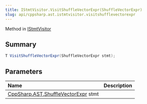```yaml
---
title: IStmtVisitor.VisitShuffleVectorExpr(ShuffleVectorExpr)
slug: api/cppsharp.ast.istmtvisitor.visitshufflevectorexpr
---
```

Method in [IStmtVisitor](/api/cppsharp/ast/istmtvisitor)

## Summary



```csharp
T VisitShuffleVectorExpr(ShuffleVectorExpr stmt);
```

## Parameters

|Name|Description|
|:---|:---|
|[CppSharp.AST.ShuffleVectorExpr](/api/cppsharp/ast/shufflevectorexpr) stmt||

